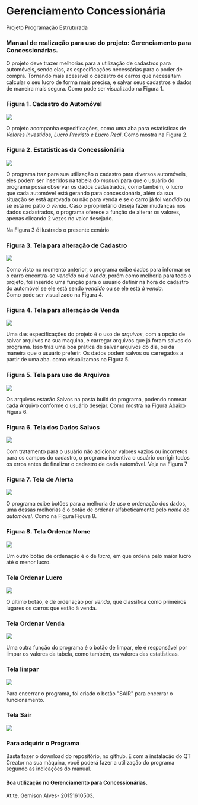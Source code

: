 # Gerenciamento Concessionária
Projeto Programação Estruturada
### Manual de realização para uso do projeto: Gerenciamento para Concessionárias.

O projeto deve trazer melhorias para a utilização de cadastros para automóveis, sendo elas, as especificações necessárias para o poder de compra. Tornando mais acessível o cadastro de carros que necessitam calcular o seu lucro de forma mais precisa, e salvar seus cadastros e dados de maneira mais segura.
Como pode ser visualizado na Figura 1.
### Figura 1. Cadastro do Automóvel

![](imagens/Manual.png)

O projeto acompanha especificações, como uma aba para estatísticas de *Valores Investidos, Lucro Previsto e Lucro Real*.
Como mostra na Figura 2.
### Figura 2. Estatísticas da Concessionária

![](imagens/Manual-Estatísticas.png)

O programa traz para sua utilização o cadastro para diversos automóveis, eles podem ser inseridos na tabela do *manual* para que o usuário do programa possa observar os dados cadastrados, como também, o lucro que cada automóvel está gerando para concessionária, além da sua situação se está aprovada ou não para venda e se o carro já foi *vendido* ou se está no patio *à venda*. Caso o proprietário deseja fazer mudanças nos dados cadastrados, o programa oferece a função de alterar os valores, apenas clicando 2 vezes no valor desejado. 

Na Figura 3 é ilustrado o presente cenário
### Figura 3. Tela para alteração de Cadastro

![](imagens/Manual-Editar.png)

Como visto no momento anterior, o programa exibe dados para informar se o carro encontra-se *vendido* ou *à venda*, porém como melhoria para todo o projeto, foi inserido uma função para o usuário definir na hora do cadastro do automóvel se ele está sendo *vendido* ou se ele está *à venda*.  
Como pode ser visualizado na Figura 4.
### Figura 4. Tela para alteração de Venda

![](imagens/Manual-Opcões.png)

Uma das especificações do projeto é o uso de *arquivos*, com a opção de salvar arquivos na sua maquina, e carregar arquivos que já foram salvos do programa. Isso traz uma boa prática de salvar arquivos do dia, ou da maneira que o usuário preferir. Os dados podem salvos ou carregados a partir de uma aba. 
como visualizamos na Figura 5.
### Figura 5. Tela para uso de Arquivos

![](imagens/Manual-OpcõesArquivos.png)

Os arquivos estarão Salvos na pasta build do programa, podendo nomear cada Arquivo conforme o usuário desejar. 
Como mostra na Figura Abaixo Figura 6.
### Figura 6. Tela dos Dados Salvos

![](imagens/Manual-Arquivos.png)

Com tratamento para o usuário não adicionar valores vazios ou incorretos para os campos do cadastro, o programa incentiva o usuário corrigir todos os erros antes de finalizar o cadastro de cada automóvel.
Veja na Figura 7
### Figura 7. Tela de Alerta 

![](imagens/Manual-Alertas.png)

O programa exibe botões para a melhoria de uso e ordenação dos dados, uma dessas melhorias é o botão de ordenar alfabeticamente pelo *nome do automóvel*.
Como na Figura Figura 8.
### Figura 8. Tela Ordenar Nome

![](imagens/Manual-OrdNome.png)

Um outro botão de ordenação é o de *lucro*, em que ordena pelo maior lucro até o menor lucro. 
### Tela Ordenar Lucro

![](imagens/Manual-OrdLucro.png)

O último botão, é de ordenação por *venda*, que classifica como primeiros lugares os carros que estão à venda.
### Tela Ordenar Venda

![](imagens/Manual-OrdVenda.png)

Uma outra função do programa é o botão de limpar, ele é responsável por limpar os valores da tabela, como também, os valores das estatísticas.
### Tela limpar

![](imagens/Manual-Limpar.png)

Para encerrar o programa, foi criado o botão "SAIR" para encerrar o funcionamento.
### Tela Sair

![](imagens/Manual.png)

### Para adquirir o Programa

Basta fazer o download do repositório, no github. E com a instalação do QT Creator na sua máquina, você poderá fazer a utilização do programa segundo as indicações do manual. 

#### Boa utilização no Gerenciamento para Concessionárias.

At.te, Gemison Alves- 20151610503.



